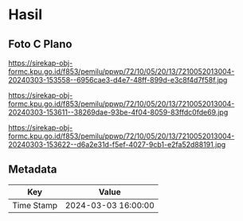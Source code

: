 # Hasil

## Foto C Plano

https://sirekap-obj-formc.kpu.go.id/f853/pemilu/ppwp/72/10/05/20/13/7210052013004-20240303-153558--6956cae3-d4e7-48ff-899d-e3c8f4d7f58f.jpg

https://sirekap-obj-formc.kpu.go.id/f853/pemilu/ppwp/72/10/05/20/13/7210052013004-20240303-153611--38269dae-93be-4f04-8059-83ffdc0fde69.jpg

https://sirekap-obj-formc.kpu.go.id/f853/pemilu/ppwp/72/10/05/20/13/7210052013004-20240303-153622--d6a2e31d-f5ef-4027-9cb1-e2fa52d88191.jpg


## Metadata

| Key        | Value               |
| ---------- | ------------------- |
| Time Stamp | 2024-03-03 16:00:00 |



